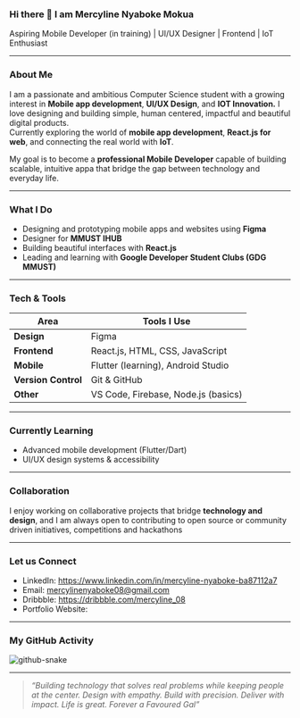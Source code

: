### Hi there 👋 I am Mercyline Nyaboke Mokua

Aspiring Mobile Developer (in training) | UI/UX Designer | Frontend | IoT Enthusiast

---

### About Me 
I am a passionate and ambitious Computer Science student with a growing interest in **Mobile app development**, **UI/UX Design**, and **IOT Innovation.** I love designing and building simple, human centered, impactful and beautiful digital products.  
Currently exploring the world of **mobile app development**, **React.js for web**, and connecting the real world with **IoT**.

My goal is to become a **professional Mobile Developer** capable of building scalable, intuitive appa that bridge the gap between technology and everyday life.

---

### What I Do
- Designing and prototyping mobile apps and websites using **Figma**
- Designer for **MMUST IHUB**
- Building beautiful interfaces with **React.js**
- Leading and learning with **Google Developer Student Clubs (GDG MMUST)**

---

### Tech & Tools
| Area | Tools I Use |
|------|--------------|
| **Design** | Figma |
| **Frontend** | React.js, HTML, CSS, JavaScript |
| **Mobile** | Flutter (learning), Android Studio |
| **Version Control** | Git & GitHub |
| **Other** | VS Code, Firebase, Node.js (basics) |

---

### Currently Learning
- Advanced mobile development (Flutter/Dart)
- UI/UX design systems & accessibility

---

### Collaboration
I enjoy working on collaborative projects that bridge **technology and design**, and I am always open to contributing to open source or community driven initiatives, competitions and hackathons

---

### Let us Connect
- LinkedIn: https://www.linkedin.com/in/mercyline-nyaboke-ba87112a7  
- Email: mercylinenyaboke08@gmail.com  
- Dribbble: https://dribbble.com/mercyline_08
- Portfolio Website: 

---

### My GitHub Activity
<picture>
  <source media="(prefers-color-scheme: dark)" srcset="https://Mercy-line.github.io/Mercy-line/github-snake-dark.svg" />
  <source media="(prefers-color-scheme: light)" srcset="https://Mercy-line.github.io/Mercy-line/github-snake.svg" />
  <img alt="github-snake" src="https://Mercy-line.github.io/Mercy-line/github-snake.svg" />
</picture>

---

>  *“Building technology that solves real problems while keeping people at the center.
> Design with empathy. Build with precision. Deliver with impact. Life is great. Forever a Favoured Gal”*
<!--
**Mercy-line/Mercy-line** is a ✨ _special_ ✨ repository because its `README.md` (this file) appears on your GitHub profile.

Here are some ideas to get you started:

- 🔭 I’m currently working on ...
- 🌱 I’m currently learning ...
- 👯 I’m looking to collaborate on ...
- 🤔 I’m looking for help with ...
- 💬 Ask me about ...
- 📫 How to reach me: ...
- 😄 Pronouns: ...
- ⚡ Fun fact: ...
-->
